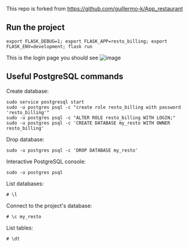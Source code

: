 This repo is forked from https://github.com/guillermo-k/App_restaurant

## Run the project
``` 
export FLASK_DEBUG=1; export FLASK_APP=resto_billing; export FLASK_ENV=development; flask run
```

This is the login page you should see
![image](https://user-images.githubusercontent.com/69116761/172068154-09012fb7-008b-4923-ac53-741072d86a4c.png)


## Useful PostgreSQL commands
Create  database:
```
sudo service postgresql start
sudo -u postgres psql -c "create role resto_billing with password 'resto_billing'"
sudo -u postgres psql -c "ALTER ROLE resto_billing WITH LOGIN;"
sudo -u postgres psql -c 'CREATE DATABASE my_resto WITH OWNER resto_billing'
```

Drop database:
```
sudo -u postgres psql -c 'DROP DATABASE my_resto'
```

Interactive PostgreSQL console:
```
sudo -u postgres psql
```

List databases:
```
# \l
```

Connect to the project's database:
```
# \c my_resto
```

List tables:
```
# \dt
```

